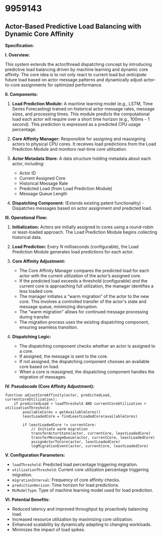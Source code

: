 # 9959143

## Actor-Based Predictive Load Balancing with Dynamic Core Affinity

**Specification:**

**I. Overview:**

This system extends the actor/thread dispatching concept by introducing predictive load balancing driven by machine learning and dynamic core affinity. The core idea is to not only react to current load but *anticipate* future load based on actor message patterns and dynamically adjust actor-to-core assignments for optimized performance.

**II. Components:**

1.  **Load Prediction Module:** A machine learning model (e.g., LSTM, Time Series Forecasting) trained on historical actor message rates, message sizes, and processing times. This module predicts the computational load each actor will require over a short time horizon (e.g., 100ms - 1 second). This prediction is expressed as a predicted CPU usage percentage.

2.  **Core Affinity Manager:** Responsible for assigning and reassigning actors to physical CPU cores. It receives load predictions from the Load Prediction Module and monitors real-time core utilization.

3.  **Actor Metadata Store:**  A data structure holding metadata about each actor, including:
    *   Actor ID
    *   Current Assigned Core
    *   Historical Message Rate
    *   Predicted Load (from Load Prediction Module)
    *   Message Queue Length

4. **Dispatching Component:** (Extends existing patent functionality) - Dispatches messages based on actor assignment *and* predicted load.

**III. Operational Flow:**

1.  **Initialization:** Actors are initially assigned to cores using a round-robin or least-loaded approach.  The Load Prediction Module begins collecting historical data.

2.  **Load Prediction:** Every *N* milliseconds (configurable), the Load Prediction Module generates load predictions for each actor.

3.  **Core Affinity Adjustment:**
    *   The Core Affinity Manager compares the predicted load for each actor with the current utilization of the actor’s assigned core.
    *   If the predicted load exceeds a threshold (configurable) *and* the current core is approaching full utilization, the manager identifies a less loaded core.
    *   The manager initiates a “warm migration” of the actor to the new core. This involves a controlled transfer of the actor's state and message queue, minimizing disruption.
    *   The "warm migration" allows for continued message processing during transfer.
    *   The migration process uses the existing dispatching component, ensuring seamless transition.

4. **Dispatching Logic:**
   * The dispatching component checks whether an actor is assigned to a core.
   * If assigned, the message is sent to the core.
   * If not assigned, the dispatching component chooses an available core based on load. 
   * When a core is reassigned, the dispatching component handles the migration of messages.

**IV. Pseudocode (Core Affinity Adjustment):**

```pseudocode
function adjustCoreAffinity(actor, predictedLoad, currentCoreUtilization):
    if predictedLoad > loadThreshold AND currentCoreUtilization > utilizationThreshold:
        availableCores = getAvailableCores()
        leastLoadedCore = findLeastLoadedCore(availableCores)

        if leastLoadedCore != currentCore:
            // Initiate warm migration
            transferActorState(actor, currentCore, leastLoadedCore)
            transferMessageQueue(actor, currentCore, leastLoadedCore)
            assignActorToCore(actor, leastLoadedCore)
            logMigrationEvent(actor, currentCore, leastLoadedCore)
```

**V.  Configuration Parameters:**

*   `loadThreshold`:  Predicted load percentage triggering migration.
*   `utilizationThreshold`: Current core utilization percentage triggering migration.
*   `migrationInterval`: Frequency of core affinity checks.
*   `predictionHorizon`: Time horizon for load predictions.
*   `MLModelType`: Type of machine learning model used for load prediction.

**VI. Potential Benefits:**

*   Reduced latency and improved throughput by proactively balancing load.
*   Increased resource utilization by maximizing core utilization.
*   Enhanced scalability by dynamically adapting to changing workloads.
*   Minimizes the impact of load spikes.